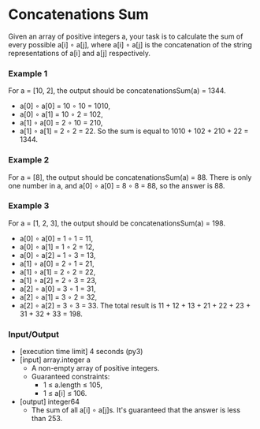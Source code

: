 # Concatenations Sum
Given an array of positive integers a, your task is to calculate the sum of every possible a[i] ∘ a[j], where a[i] ∘ a[j] is the concatenation of the string representations of a[i] and a[j] respectively.

### Example 1
For a = [10, 2], the output should be concatenationsSum(a) = 1344.
* a[0] ∘ a[0] = 10 ∘ 10 = 1010,
* a[0] ∘ a[1] = 10 ∘ 2 = 102,
* a[1] ∘ a[0] = 2 ∘ 10 = 210,
* a[1] ∘ a[1] = 2 ∘ 2 = 22.
So the sum is equal to 1010 + 102 + 210 + 22 = 1344.

### Example 2
For a = [8], the output should be concatenationsSum(a) = 88.
There is only one number in a, and a[0] ∘ a[0] = 8 ∘ 8 = 88, so the answer is 88.

### Example 3
For a = [1, 2, 3], the output should be concatenationsSum(a) = 198.
* a[0] ∘ a[0] = 1 ∘ 1 = 11,
* a[0] ∘ a[1] = 1 ∘ 2 = 12,
* a[0] ∘ a[2] = 1 ∘ 3 = 13,
* a[1] ∘ a[0] = 2 ∘ 1 = 21,
* a[1] ∘ a[1] = 2 ∘ 2 = 22,
* a[1] ∘ a[2] = 2 ∘ 3 = 23,
* a[2] ∘ a[0] = 3 ∘ 1 = 31,
* a[2] ∘ a[1] = 3 ∘ 2 = 32,
* a[2] ∘ a[2] = 3 ∘ 3 = 33.
The total result is 11 + 12 + 13 + 21 + 22 + 23 + 31 + 32 + 33 = 198.

### Input/Output
* [execution time limit] 4 seconds (py3)
* [input] array.integer a
    * A non-empty array of positive integers.
    * Guaranteed constraints:
        * 1 ≤ a.length ≤ 105,
        * 1 ≤ a[i] ≤ 106.
* [output] integer64
    * The sum of all a[i] ∘ a[j]s. It's guaranteed that the answer is less than 253.